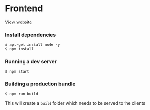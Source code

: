 # Frontend


[View website](https://frontend.xhex.uk)


### Install dependencies

```console
$ apt-get install node -y
$ npm install
```


### Running a dev server

```console
$ npm start
```


### Building a production bundle

```console
$ npm run build
```

This will create a ```build``` folder which needs to be served to the clients
